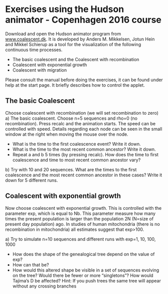 Exercises using the Hudson animator - Copenhagen 2016 course
===============

Download and open the Hudson animator program from www.coalescent.dk. It is developed by Anders M. Mikkelsen, Jotun Hein and Mikkel Schierup as a tool for the visualization of the following continuous time processes.
 
- The basic coalescent and the Coalescent with recombination
- Coalescent with exponential growth
- Coalescent with migration
 
Please consult the manual before doing the exercises, it can be found under help at the start page. It briefly describes how to control the applet.
 
## The basic Coalescent
 
Choose coalescent with recombination (we will set recombination to zero)
a)	The basic coalescent. Choose n=5 sequences and rho=0 (no recombination). Press recalc and the animation starts. The speed can be controlled with speed. Details regarding each node can be seen in the small window at the right when moving the mouse over the node.
- What is the time to the first coalescence event? Write it down.
- What is the time to the most recent common ancestor? Write it down.
- Repeat a and b 5 times (by pressing recalc). How does the time to first coalescence and time to most recent common ancestor vary?

b)	Try with 10 and 20 sequences. What are the times to the first coalescence and the most recent common ancestor in these cases? Write it down for 5 different runs.


## Coalescent with exponential growth
 
Now choose coalescent with exponential growth. This is controlled with the parameter exp, which is equal to Nb. This parameter measure how many times the present population is larger than the population 2N (N=size of present day population) ago. In studies of human mitochondria (there is no recombination in mitochondria) all estimates suggest that exp>100.
 
a)	Try to simulate n=10 sequences and different runs with exp=1, 10, 100, 1000
- How does the shape of the genealogical tree depend on the value of exp?
- How can that be?
- How would this altered shape be visible in a set of sequences evolving on the tree? Would there be fewer or more “singletons”? How would Tajima’s D be affected?
Hint: If you push trees the same tree will appear without any crossing branches
 
